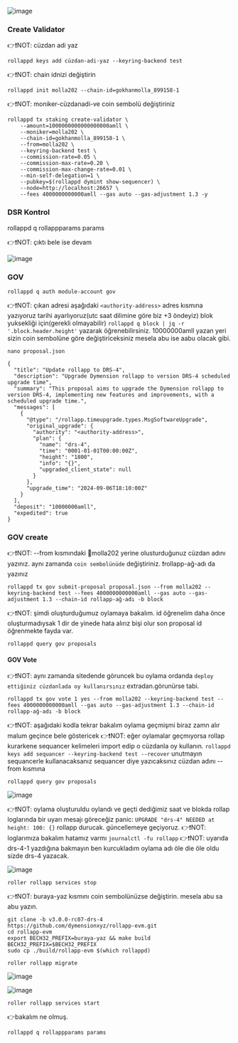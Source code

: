 
![image](https://github.com/user-attachments/assets/bece2e89-bf0d-4b3f-876b-e4d46167abd3)


### Create Validator
👉❗NOT: cüzdan adi yaz
```
rollappd keys add cüzdan-adi-yaz --keyring-backend test
```
👉❗NOT: chain idnizi değiştirin
```
rollappd init molla202 --chain-id=gokhanmolla_899158-1
```
👉❗NOT: moniker-cüzdanadi-ve coin sembolü değiştiriniz
```
rollappd tx staking create-validator \
    --amount=1000000000000000000amll \
    --moniker=molla202 \
    --chain-id=gokhanmolla_899158-1 \
    --from=molla202 \
    --keyring-backend test \
    --commission-rate=0.05 \
    --commission-max-rate=0.20 \
    --commission-max-change-rate=0.01 \
    --min-self-delegation=1 \
    --pubkey=$(rollappd dymint show-sequencer) \
    --node=http://localhost:26657 \
    --fees 4000000000000amll --gas auto --gas-adjustment 1.3 -y
```
### DSR Kontrol

rollappd q rollappparams params

👉❗NOT: çıktı bele ise devam

![image](https://github.com/user-attachments/assets/2c9dfdd0-28f7-4110-b6bf-5ea97e618ddb)


### GOV
```
rollappd q auth module-account gov
```
👉❗NOT: çıkan adresi aşağıdaki `<authority-address>` adres kısmına yazıyoruz tarihi ayarlıyoruz(utc saat dilimine göre biz +3 öndeyiz) blok yuksekliği için(gerekli olmayabilir) `rollappd q block | jq -r '.block.header.height'` yazarak öğrenebilirsiniz. 10000000amll yazan yeri sizin coin sembolüne göre değiştiriceksiniz mesela abu ise aabu olacak gibi.
```
nano proposal.json
```
```
{
  "title": "Update rollapp to DRS-4",
  "description": "Upgrade Dymension rollapp to version DRS-4 scheduled upgrade time",
  "summary": "This proposal aims to upgrade the Dymension rollapp to version DRS-4, implementing new features and improvements, with a scheduled upgrade time.",
  "messages": [
    {
      "@type": "/rollapp.timeupgrade.types.MsgSoftwareUpgrade",
      "original_upgrade": {
        "authority": "<authority-address>",
        "plan": {
          "name": "drs-4",
          "time": "0001-01-01T00:00:00Z",
          "height": "1800",
          "info": "{}",
          "upgraded_client_state": null
        }
      },
      "upgrade_time": "2024-09-06T18:10:00Z"
    }
  ],
  "deposit": "10000000amll",
  "expedited": true
}
```


### GOV create

👉❗NOT: --from kısmındaki 🌟molla202 yerine olusturduğunuz cüzdan adını yazınız. aynı zamanda `coin sembolünüde` değiştiriniz. ❗rollapp-ağ-adı da yazınız
```
rollappd tx gov submit-proposal proposal.json --from molla202 --keyring-backend test --fees 4000000000000amll --gas auto --gas-adjustment 1.3 --chain-id rollapp-ağ-adı -b block
```
👉❗NOT: şimdi oluşturduğumuz oylamaya bakalım. id öğrenelim daha önce oluşturmadıysak 1 dir de yinede hata alırız bişi olur son proposal id öğrenmekte fayda var.
```
rollappd query gov proposals
```
#### GOV Vote
👉❗NOT: aynı zamanda sitedende göruncek bu oylama ordanda `deploy ettiğiniz cüzdanlada oy kullanırsınız` extradan.görunürse tabi.
```
rollappd tx gov vote 1 yes --from molla202 --keyring-backend test --fees 4000000000000amll --gas auto --gas-adjustment 1.3 --chain-id rollapp-ağ-adı -b block
```
👉❗NOT: aşağıdaki kodla tekrar bakalım oylama geçmişmi biraz zamn alır malum geçince bele göstericek
👉❗NOT: eğer oylamalar geçmıyorsa rollap kurarkene sequancer kelimeleri import edip o cüzdanla oy kullanın. `rollappd keys add sequancer --keyring-backend test --recover` unutmayın sequancerle kullanacaksanız sequancer diye yazıcaksınız cüzdan adını --from kısmına
```
rollappd query gov proposals
```
![image](https://github.com/user-attachments/assets/d97678ac-bf4a-4653-bfcc-b24a37346496)

👉❗NOT: oylama oluşturuldu oylandı ve geçti dediğimiz saat ve blokda rollap loglarında bir uyarı mesajı göreceğiz panic: `UPGRADE "drs-4" NEEDED at height: 100: {}` rollapp durucak. güncellemeye geçiyoruz.
👉❗NOT: loglarımıza bakalım hatamız varmı `journalctl -fu rollapp`
👉❗NOT: uyarıda drs-4-1 yazdığına bakmayın ben kurcukladım oylama adı öle die öle oldu sizde drs-4 yazacak.

![image](https://github.com/user-attachments/assets/0fde53fd-afa3-4ecc-b5e0-01f94948ce9f)

```
roller rollapp services stop
```
👉❗NOT: buraya-yaz kısmını   coin sembolünüzse     değiştirin.   mesela abu sa abu yazın.
```
git clone -b v3.0.0-rc07-drs-4 https://github.com/dymensionxyz/rollapp-evm.git
cd rollapp-evm
export BECH32_PREFIX=buraya-yaz && make build BECH32_PREFIX=$BECH32_PREFIX
sudo cp ./build/rollapp-evm $(which rollappd)
```
```
roller rollapp migrate
```

![image](https://github.com/user-attachments/assets/f589502e-4255-43de-b194-738395f84cdc)



![image](https://github.com/user-attachments/assets/e80ba421-52dc-45d4-8848-42dfe89e9e4f)


```
roller rollapp services start
```

👉bakalım ne olmuş.
```
rollappd q rollappparams params
```







